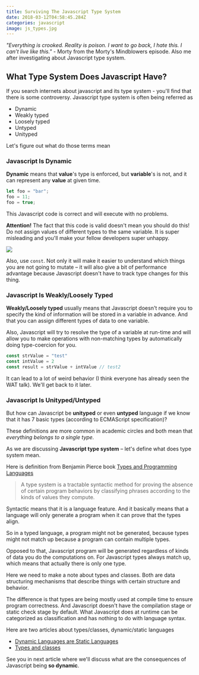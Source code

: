 ```yaml
---
title: Surviving The Javascript Type System
date: 2018-03-12T04:58:45.284Z
categories: javascript
image: js_types.jpg
---
```


_"Everything is crooked. Reality is poison. I want to go back, I hate this. I can’t live like this."_ - Morty from the Morty's Mindblowers episode. Also me after investigating about Javascript type system.

## What Type System Does Javascript Have?

If you search internets about javascript and its type system - you'll find that there is some controversy. Javascript type system is often being referred as

* Dynamic
* Weakly typed
* Loosely typed
* Untyped 
* Unityped

Let's figure out what do those terms mean

### Javascript Is Dynamic

__Dynamic__ means that __value__'s type is enforced, but __variable__'s is not, and it can represent any __value__ at given time.

```js
let foo = "bar";
foo = 11;
foo = true;
```

This Javascript code is correct and will execute with no problems.

__Attention!__ The fact that this code is valid doesn't mean you should do this! Do not assign values of different types to the same variable. It is super misleading and you'll make your fellow developers super unhappy.

<img src="https://media.giphy.com/media/YUHv0T4rroNkR78cmQ/giphy.gif" style="max-width: 300px"/>

Also, use `const`. Not only it will make it easier to understand which things you are not going to mutate – it will also give a bit of performance advantage because Javascript doesn't have to track type changes for this thing.

### Javascript Is Weakly/Loosely Typed

__Weakly/Loosely typed__ usually means that Javascript doesn't require you to specify the kind of information will be stored in a variable in advance. And that you can assign different types of data to one variable.

Also, Javascript will try to resolve the type of a variable at run-time and will allow you to make operations with non-matching types by automatically doing type-coercion for you.

```js
const strValue = "test"
const intValue = 2
const result = strValue + intValue // test2
```

It can lead to a lot of weird behavior (I think everyone has already seen the WAT talk). We'll get back to it later.

### Javascript Is Unityped/Untyped

But how can Javascript be __unityped__ or even __untyped__ language if we know that it has 7 basic types (according to ECMAScript specification)?

These definitions are more common in academic circles and both mean that _everything belongs to a single type._

As we are discussing __Javascript type system__ – let's define what does type system mean.

Here is definition from Benjamin Pierce book [Types and Programming Languages](http://www.cis.upenn.edu/~bcpierce/tapl/index.html)

> A type system is a tractable syntactic method for proving the absence of certain program behaviors by classifying phrases according to the kinds of values they compute.

Syntactic means that it is a language feature. And it basically means that a language will only generate a program when it can prove that the types align.

So in a typed language, a program might not be generated, because types might not match up because a program can contain multiple types.

Opposed to that, Javascript program will be generated regardless of kinds of data you do the computations on. For Javascript types always match up, which means that actually there is only one type.

Here we need to make a note about types and classes. Both are data structuring mechanisms that describe things with certain structure and behavior.

The difference is that types are being mostly used at compile time to ensure program correctness. And Javascript doesn't have the compilation stage or static check stage by default. What Javascript does at runtime can be categorized as classification and has nothing to do with language syntax.

Here are two articles about types/classes, dynamic/static languages

* [Dynamic Languages are Static Languages](https://existentialtype.wordpress.com/2011/03/19/dynamic-languages-are-static-languages/)
* [Types and classes](https://www.cs.cmu.edu/~clamen/OODBMS/Manifesto/htManifesto/node6.html)

See you in next article where we'll discuss what are the consequences of Javascript being __so dynamic__.
